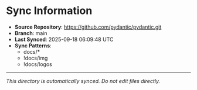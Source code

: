 # Sync Information

- **Source Repository**: https://github.com/pydantic/pydantic.git
- **Branch**: main
- **Last Synced**: 2025-09-18 06:09:48 UTC
- **Sync Patterns**:
  - docs/*
  - !docs/img
  - !docs/logos

---
*This directory is automatically synced. Do not edit files directly.*
